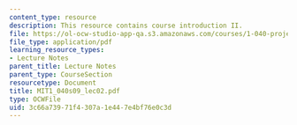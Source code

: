 ```yaml
---
content_type: resource
description: This resource contains course introduction II.
file: https://ol-ocw-studio-app-qa.s3.amazonaws.com/courses/1-040-project-management-spring-2009/3c66a73971f4307a1e447e4bf76e0c3d_MIT1_040s09_lec02.pdf
file_type: application/pdf
learning_resource_types:
- Lecture Notes
parent_title: Lecture Notes
parent_type: CourseSection
resourcetype: Document
title: MIT1_040s09_lec02.pdf
type: OCWFile
uid: 3c66a739-71f4-307a-1e44-7e4bf76e0c3d
---
```

